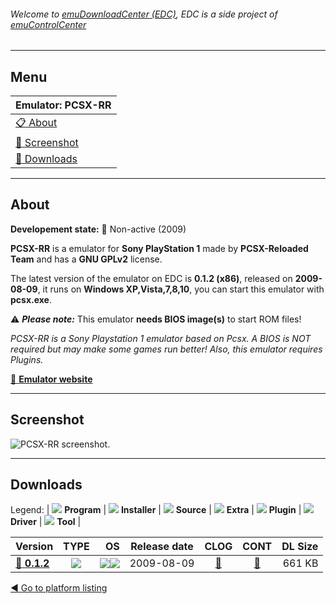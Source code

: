 ###### Welcome to [emuDownloadCenter (EDC)](https://github.com/PhoenixInteractiveNL/emuDownloadCenter/wiki/), EDC is a side project of [emuControlCenter](https://github.com/PhoenixInteractiveNL/emuControlCenter/wiki/)
***
## Menu
| **Emulator: PCSX-RR** |
|:---------|
| [:clipboard: About](#about) |
| [:sunrise: Screenshot](#screenshot) |
| [:floppy_disk: Downloads](#downloads) |
***
## About
**Developement state:** :red_circle: Non-active (2009)

**PCSX-RR** is a emulator for **Sony PlayStation 1** made by **PCSX-Reloaded Team** and has a **GNU GPLv2** license.

The latest version of the emulator on EDC is **0.1.2 (x86)**, released on **2009-08-09**, it runs on **Windows XP,Vista,7,8,10**, you can start this emulator with **pcsx.exe**.

:warning: _**Please note:**_ This emulator **needs BIOS image(s)** to start ROM files!

_PCSX-RR is a Sony Playstation 1 emulator based on Pcsx. A BIOS is NOT required but may make some games run better! Also, this emulator requires Plugins._

[:link: **Emulator website**](http://code.google.com/p/pcsxrr/)
***
## Screenshot
![](https://raw.githubusercontent.com/PhoenixInteractiveNL/emuDownloadCenter/master/hooks/pcsxrr/emulator_screen_01.jpg "PCSX-RR screenshot.")
***
## Downloads
Legend: | 
![](https://raw.githubusercontent.com/wiki/PhoenixInteractiveNL/emuDownloadCenter/images_misc/icon_program_24.png) **Program** | 
![](https://raw.githubusercontent.com/wiki/PhoenixInteractiveNL/emuDownloadCenter/images_misc/icon_installer_24.png) **Installer** | 
![](https://raw.githubusercontent.com/wiki/PhoenixInteractiveNL/emuDownloadCenter/images_misc/icon_source_code_24.png) **Source** | 
![](https://raw.githubusercontent.com/wiki/PhoenixInteractiveNL/emuDownloadCenter/images_misc/icon_extra_24.png) **Extra** | 
![](https://raw.githubusercontent.com/wiki/PhoenixInteractiveNL/emuDownloadCenter/images_misc/icon_plugin_24.png) **Plugin** | 
![](https://raw.githubusercontent.com/wiki/PhoenixInteractiveNL/emuDownloadCenter/images_misc/icon_driver_24.png) **Driver** | 
![](https://raw.githubusercontent.com/wiki/PhoenixInteractiveNL/emuDownloadCenter/images_misc/icon_tool_24.png) **Tool** | 
 
| Version | TYPE | OS | Release date | CLOG | CONT | DL Size |
|:--------|:----:|---:|:------------:|:----:|:----:|--------:|
| [:floppy_disk: **0.1.2**](https://github.com/PhoenixInteractiveNL/edc-repo0005/raw/master/pcsxrr/0.1.2.7z) | ![](https://raw.githubusercontent.com/wiki/PhoenixInteractiveNL/emuDownloadCenter/images_misc/icon_program_24.png) | ![](https://raw.githubusercontent.com/wiki/PhoenixInteractiveNL/emuDownloadCenter/images_misc/logo_windows_24.png)![](https://raw.githubusercontent.com/wiki/PhoenixInteractiveNL/emuDownloadCenter/images_misc/icon_32-bit_24.png) | 2009-08-09 | [:page_facing_up:](https://github.com/PhoenixInteractiveNL/edc-repo0005/blob/master/pcsxrr/0.1.2_changelog.txt) | [:mag_right:](https://github.com/PhoenixInteractiveNL/edc-repo0005/blob/master/pcsxrr/0.1.2_contents.txt) | 661 KB |

[:arrow_backward: Go to platform listing](https://github.com/PhoenixInteractiveNL/emuDownloadCenter/wiki/EDC-Platform-List)
